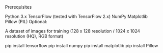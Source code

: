 Prerequisites

Python 3.x
TensorFlow (tested with TensorFlow 2.x)
NumPy
Matplotlib
Pillow (PIL)
Optional: 

A dataset of images for training (128 x 128 resolution / 1024 x 1024 resolution (HQ), RGB format)

pip install tensorflow
pip install numpy
pip install matplotlib
pip install Pillow
